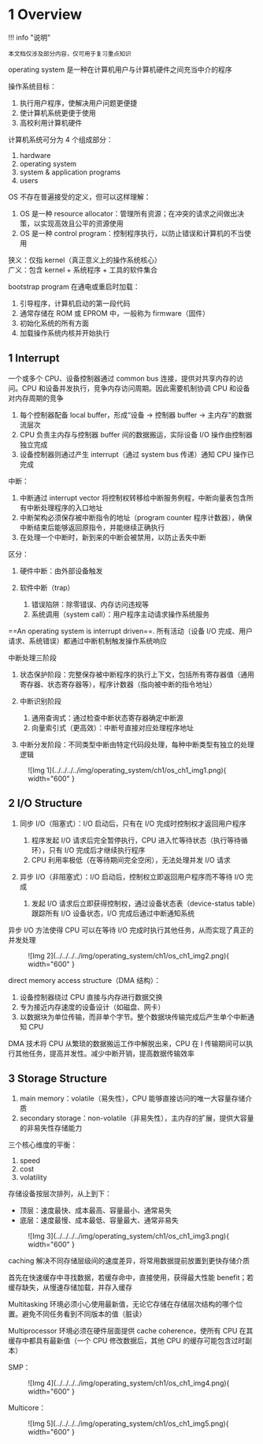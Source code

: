 # 1 Overview

<!-- !!! tip "说明"

    本文档正在更新中…… -->

!!! info "说明"

    本文档仅涉及部分内容，仅可用于复习重点知识

operating system 是一种在计算机用户与计算机硬件之间充当中介的程序

操作系统目标：

1. 执行用户程序，使解决用户问题更便捷
2. 使计算机系统更便于使用
3. 高校利用计算机硬件

计算机系统可分为 4 个组成部分：

1. hardware
2. operating system
3. system & application programs
4. users

OS 不存在普遍接受的定义，但可以这样理解：

1. OS 是一种 resource allocator：管理所有资源；在冲突的请求之间做出决策，以实现高效且公平的资源使用
2. OS 是一种 control program：控制程序执行，以防止错误和计算机的不当使用

狭义：仅指 kernel（真正意义上的操作系统核心）<br/>
广义：包含 kernel + 系统程序 + 工具的软件集合

bootstrap program 在通电或重启时加载：

1. 引导程序，计算机启动的第一段代码
2. 通常存储在 ROM 或 EPROM 中，一般称为 firmware（固件）
3. 初始化系统的所有方面
4. 加载操作系统内核并开始执行

## 1 Interrupt

一个或多个 CPU、设备控制器通过 common bus 连接，提供对共享内存的访问。CPU 和设备并发执行，竞争内存访问周期。因此需要机制协调 CPU 和设备对内存周期的竞争

1. 每个控制器配备 local buffer，形成“设备 → 控制器 buffer → 主内存”的数据流层次
2. CPU 负责主内存与控制器 buffer 间的数据搬运，实际设备 I/O 操作由控制器独立完成
3. 设备控制器则通过产生 interrupt（通过 system bus 传递）通知 CPU 操作已完成

中断：

1. 中断通过 interrupt vector 将控制权转移给中断服务例程，中断向量表包含所有中断处理程序的入口地址
2. 中断架构必须保存被中断指令的地址（program counter 程序计数器），确保中断结束后能够返回原指令，并能继续正确执行
3. 在处理一个中断时，新到来的中断会被禁用，以防止丢失中断

区分：

1. 硬件中断：由外部设备触发
2. 软件中断（trap）

    1. 错误陷阱：除零错误、内存访问违规等
    2. 系统调用（system call）：用户程序主动请求操作系统服务

==An operating system is interrupt driven==. 所有活动（设备 I/O 完成、用户请求、系统错误）都通过中断机制触发操作系统响应

中断处理三阶段

1. 状态保护阶段：完整保存被中断程序的执行上下文，包括所有寄存器值（通用寄存器、状态寄存器等），程序计数器（指向被中断的指令地址）
2. 中断识别阶段

    1. 通用查询式：通过检查中断状态寄存器确定中断源
    2. 向量索引式（更高效）：中断号直接对应处理程序地址

3. 中断分发阶段：不同类型中断由特定代码段处理，每种中断类型有独立的处理逻辑

<figure markdown="span">
  ![Img 1](../../../../img/operating_system/ch1/os_ch1_img1.png){ width="600" }
</figure>

## 2 I/O Structure

1. 同步 I/O（阻塞式）：I/O 启动后，只有在 I/O 完成时控制权才返回用户程序

    1. 程序发起 I/O 请求后完全暂停执行，CPU 进入忙等待状态（执行等待循环），只有 I/O 完成后才继续执行程序
    2. CPU 利用率极低（在等待期间完全空闲），无法处理并发 I/O 请求

2. 异步 I/O（非阻塞式）：I/O 启动后，控制权立即返回用户程序而不等待 I/O 完成

    1. 发起 I/O 请求后立即获得控制权，通过设备状态表（device-status table）跟踪所有 I/O 设备状态，I/O 完成后通过中断通知系统

异步 I/O 方法使得 CPU 可以在等待 I/O 完成时执行其他任务，从而实现了真正的并发处理

<figure markdown="span">
  ![Img 2](../../../../img/operating_system/ch1/os_ch1_img2.png){ width="600" }
</figure>

direct memory access structure（DMA 结构）：

1. 设备控制器绕过 CPU 直接与内存进行数据交换
2. 专为接近内存速度的设备设计（如磁盘、网卡）
3. 以数据块为单位传输，而非单个字节。整个数据块传输完成后产生单个中断通知 CPU

DMA 技术将 CPU 从繁琐的数据搬运工作中解脱出来，CPU 在 I 传输期间可以执行其他任务，提高并发性。减少中断开销，提高数据传输效率

## 3 Storage Structure

1. main memory：volatile（易失性），CPU 能够直接访问的唯一大容量存储介质
2. secondary storage：non-volatile（非易失性），主内存的扩展，提供大容量的非易失性存储能力

三个核心维度的平衡：

1. speed
2. cost
3. volatility

存储设备按层次排列，从上到下：

- 顶层：速度最快、成本最高、容量最小、通常易失
- 底层：速度最慢、成本最低、容量最大、通常非易失

<figure markdown="span">
  ![Img 3](../../../../img/operating_system/ch1/os_ch1_img3.png){ width="600" }
</figure>

caching 解决不同存储层级间的速度差异，将常用数据提前放置到更快存储介质

首先在快速缓存中寻找数据，若缓存命中，直接使用，获得最大性能 benefit；若缓存缺失，从慢速存储加载，并存入缓存

Multitasking 环境必须小心使用最新值，无论它存储在存储层次结构的哪个位置。避免不同任务看到不同版本的值（脏读）

Multiprocessor 环境必须在硬件层面提供 cache coherence，使所有 CPU 在其缓存中都具有最新值（一个 CPU 修改数据后，其他 CPU 的缓存可能包含过时副本）

SMP：

<figure markdown="span">
  ![Img 4](../../../../img/operating_system/ch1/os_ch1_img4.png){ width="600" }
</figure>

Multicore：

<figure markdown="span">
  ![Img 5](../../../../img/operating_system/ch1/os_ch1_img5.png){ width="600" }
</figure>
